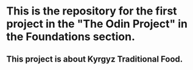 # This is the repository for the first project in the "The Odin Project" in the Foundations section. 

## This project is about Kyrgyz Traditional Food.

